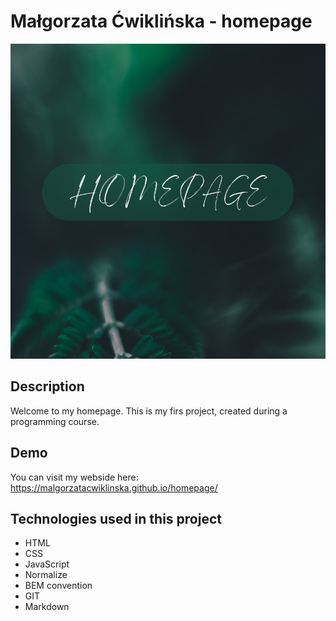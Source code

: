 # Małgorzata Ćwiklińska - homepage

![Meg](images/homepage.png)

## Description

Welcome to my homepage. This is my firs project, created during a programming course. 

## Demo

You can visit my webside here:
https://malgorzatacwiklinska.github.io/homepage/

## Technologies used in this project

- HTML
- CSS
- JavaScript
- Normalize
- BEM convention
- GIT
- Markdown
